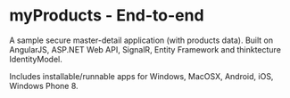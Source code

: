 myProducts - End-to-end
=======================

A sample secure master-detail application (with products data). Built on AngularJS, ASP.NET Web API, SignalR, Entity Framework and thinktecture IdentityModel.

Includes installable/runnable apps for Windows, MacOSX, Android, iOS, Windows Phone 8.
